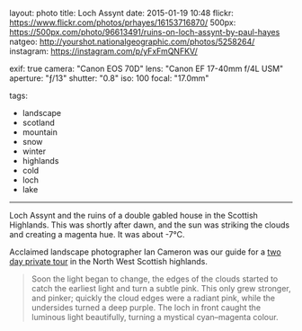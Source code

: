 layout: photo
title: Loch Assynt
date: 2015-01-19 10:48
flickr: https://www.flickr.com/photos/prhayes/16153716870/
500px: https://500px.com/photo/96613491/ruins-on-loch-assynt-by-paul-hayes
natgeo: http://yourshot.nationalgeographic.com/photos/5258264/
instagram: https://instagram.com/p/yFxFmQNFKV/

exif: true
camera: "Canon EOS 70D"
lens: "Canon EF 17-40mm f/4L USM"
aperture: "ƒ/13"
shutter: "0.8"
iso: 100
focal: "17.0mm"

tags:
  - landscape
  - scotland
  - mountain
  - snow
  - winter
  - highlands
  - cold
  - loch
  - lake
---

Loch Assynt and the ruins of a double gabled house in the Scottish Highlands. This was shortly after dawn, and the sun was striking the clouds and creating a magenta hue. It was about -7°C.

Acclaimed landscape photographer Ian Cameron was our guide for a [two day private tour](http://sam-and-paul.com/2015/01/landscape-photography-scottish-highlands/3/) in the North West Scottish highlands.

> Soon the light began to change, the edges of the clouds started to catch the earliest light and turn a subtle pink. This only grew stronger, and pinker; quickly the cloud edges were a radiant pink, while the undersides turned a deep purple. The loch in front caught the luminous light beautifully, turning a mystical cyan–magenta colour.
